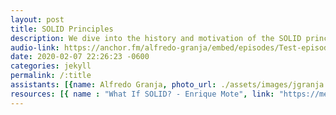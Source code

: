```yaml
---
layout: post
title: SOLID Principles
description: We dive into the history and motivation of the SOLID principles which conform a guide of good practices for object oriented programming (OOP), build the basis of object oriented design (OOD) and help developers deliver clean code. In this episode we see every principle, give examples and discuss how important every principle is and which problem is trying to solve.
audio-link: https://anchor.fm/alfredo-granja/embed/episodes/Test-episode-eaovmj
date: 2020-02-07 22:26:23 -0600
categories: jekyll
permalink: /:title
assistants: [{name: Alfredo Granja, photo_url: ./assets/images/jgranja.png, position: intern,contact: jgranja@nearsoft.com}, {name: Sandra Herrera, photo_url: ./assets/images/sherrera.png, position: intern,  contact: sherrera@nearsoft.com}, {name: Eyden Villanueva, photo_url: ./assets/images/evillanueva.png ,position: intern, contact: evillanueva@nearsoft.com}]
resources: [{ name : "What If SOLID? - Enrique Mote", link: "https://medium.com/@mote_enrique/what-if-solid-fcdf12524a89"}]
---
```




